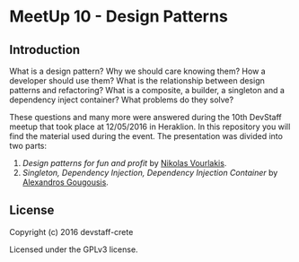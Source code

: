 # MeetUp 10 - Design Patterns

## Introduction

What is a design pattern? Why we should care knowing them? How a developer should use them? What is the relationship between design patterns and refactoring? What is a composite, a builder, a singleton and a dependency inject container? What problems do they solve?

These questions and many more were answered during the 10th DevStaff meetup that took place at 12/05/2016 in Heraklion. In this repository you will find the material used during the event. The presentation was divided into two parts:

1. _Design patterns for fun and profit_ by [Nikolas Vourlakis](https://github.com/archimidis).
2. _Singleton, Dependency Injection, Dependency Injection Container_ by [Alexandros Gougousis](https://github.com/agougousis).

## License
Copyright (c) 2016 devstaff-crete

Licensed under the GPLv3 license.
